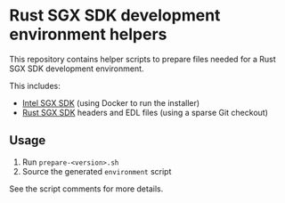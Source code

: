 # Rust SGX SDK development environment helpers

This repository contains helper scripts to prepare files needed for a Rust SGX SDK development environment.

This includes:

* [Intel SGX SDK] (using Docker to run the installer)
* [Rust SGX SDK] headers and EDL files (using a sparse Git checkout)

[Intel SGX SDK]: https://github.com/intel/linux-sgx
[Rust SGX SDK]: https://github.com/apache/incubator-teaclave-sgx-sdk

## Usage

1. Run `prepare-<version>.sh`
2. Source the generated `environment` script

See the script comments for more details.
